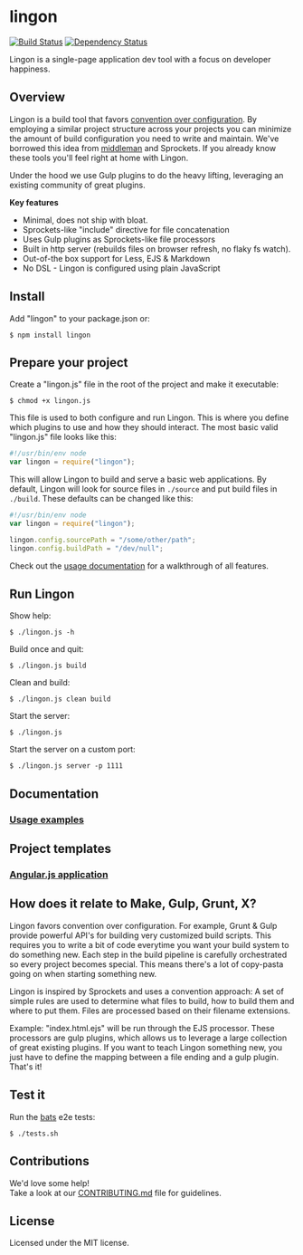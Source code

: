 # lingon

[![Build Status](https://travis-ci.org/jpettersson/lingon.png?branch=master)](https://travis-ci.org/jpettersson/lingon)
[![Dependency Status](https://david-dm.org/jpettersson/lingon.png)](https://david-dm.org/jpettersson/lingon)

Lingon is a single-page application dev tool with a focus on developer happiness.

## Overview

Lingon is a build tool that favors [convention over configuration](http://en.wikipedia.org/wiki/Convention_over_configuration). By employing a similar project structure across your projects you can minimize the amount of build configuration you need to write and maintain. We've borrowed this idea from [middleman](http://middlemanapp.com) and Sprockets. If you already know these tools you'll feel right at home with Lingon.

Under the hood we use Gulp plugins to do the heavy lifting, leveraging an existing community of great plugins.

**Key features**

* Minimal, does not ship with bloat.
* Sprockets-like "include" directive for file concatenation
* Uses Gulp plugins as Sprockets-like file processors
* Built in http server (rebuilds files on browser refresh, no flaky fs watch).
* Out-of-the box support for Less, EJS & Markdown
* No DSL - Lingon is configured using plain JavaScript

## Install

Add "lingon" to your package.json or:
```
$ npm install lingon
```

## Prepare your project

Create a "lingon.js" file in the root of the project and make it executable:

	$ chmod +x lingon.js

This file is used to both configure and run Lingon. This is where you define which plugins to use and how they should interact. The most basic valid "lingon.js" file looks like this:

```JavaScript
#!/usr/bin/env node
var lingon = require("lingon");
```

This will allow Lingon to build and serve a basic web applications. By default, Lingon will look for source files in `./source` and put build files in `./build`. These defaults can be changed like this:

```JavaScript
#!/usr/bin/env node
var lingon = require("lingon");

lingon.config.sourcePath = "/some/other/path";
lingon.config.buildPath = "/dev/null";
```

Check out the [usage documentation](docs/USAGE.md) for a walkthrough of all features.

## Run Lingon

Show help:

	$ ./lingon.js -h

Build once and quit:

	$ ./lingon.js build

Clean and build:

	$ ./lingon.js clean build

Start the server:

	$ ./lingon.js

Start the server on a custom port:

	$ ./lingon.js server -p 1111

## Documentation

### [Usage examples](docs/USAGE.md)

## Project templates

### [Angular.js application](https://github.com/jpettersson/lingon-ng-template)


## How does it relate to Make, Gulp, Grunt, X?

Lingon favors convention over configuration. For example, Grunt & Gulp provide powerful API's for building very customized build scripts. This requires you to write a bit of code everytime you want your build system to do something new. Each step in the build pipeline is carefully orchestrated so every project becomes special. This means there's a lot of copy-pasta going on when starting something new.

Lingon is inspired by Sprockets and uses a convention approach: A set of simple rules are used to determine what files to build, how to build them and where to put them. Files are processed based on their filename extensions.

Example: "index.html.ejs" will be run through the EJS processor. These processors are gulp plugins, which allows us to leverage a large collection of great existing plugins. If you want to teach Lingon something new, you just have to define the mapping between a file ending and a gulp plugin. That's it!


## Test it

Run the [bats](https://github.com/sstephenson/bats) e2e tests:
```
$ ./tests.sh
```

## Contributions

We'd love some help!<br />
Take a look at our [CONTRIBUTING.md](CONTRIBUTING.md) file for guidelines.

## License
Licensed under the MIT license.
